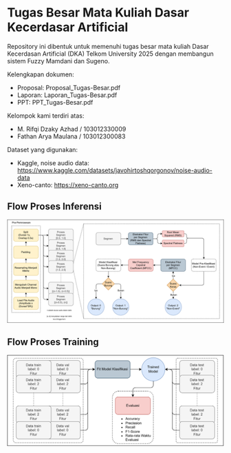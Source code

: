 # Tugas Besar Mata Kuliah Dasar Kecerdasar Artificial

Repository ini dibentuk untuk memenuhi tugas besar mata kuliah Dasar Kecerdasan Artificial (DKA) Telkom University 2025 dengan membangun sistem Fuzzy Mamdani dan Sugeno.

Kelengkapan dokumen:

- Proposal: Proposal_Tugas-Besar.pdf
- Laporan: Laporan_Tugas-Besar.pdf
- PPT: PPT_Tugas-Besar.pdf

Kelompok kami terdiri atas:

- M. Rifqi Dzaky Azhad / 103012330009
- Fathan Arya Maulana / 103012300083

Dataset yang digunakan:

- Kaggle, noise audio data: https://www.kaggle.com/datasets/javohirtoshqorgonov/noise-audio-data
- Xeno-canto: https://xeno-canto.org

## Flow Proses Inferensi

![Workflow_Inference](Assets/fig_Inference.png)

## Flow Proses Training

![Workflow_Training](Assets/fig_Training.png)
